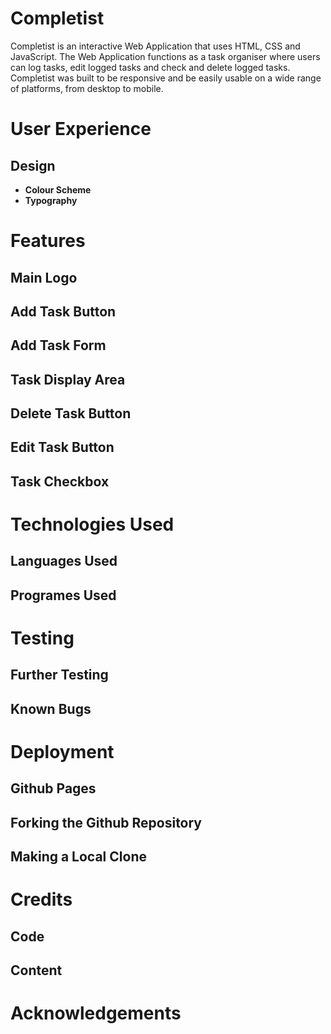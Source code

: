 # Completist
Completist is an interactive Web Application that uses HTML, CSS and JavaScript. The Web Application functions as a task organiser where users can log tasks, edit logged tasks and check and delete logged tasks. Completist was built to be responsive and be easily usable on a wide range of platforms, from desktop to mobile.

# User Experience
## Design
* **Colour Scheme**
* **Typography**
# Features
## Main Logo
## Add Task Button
## Add Task Form
## Task Display Area
## Delete Task Button
## Edit Task Button
## Task Checkbox

# Technologies Used
## Languages Used
## Programes Used

# Testing
## Further Testing
## Known Bugs

# Deployment
## Github Pages
## Forking the Github Repository
## Making a Local Clone

# Credits
## Code
## Content

# Acknowledgements




            
